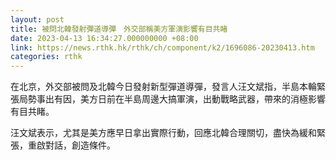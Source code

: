 ```yaml
---
layout: post
title: 被問北韓發射彈道導彈　外交部稱美方軍演影響有目共睹
date: 2023-04-13 16:34:27.000000000 +08:00
link: https://news.rthk.hk/rthk/ch/component/k2/1696086-20230413.htm
categories: rthk
---
```


在北京，外交部被問及北韓今日發射新型彈道導彈，發言人汪文斌指，半島本輪緊張局勢事出有因，美方日前在半島周邊大搞軍演，出動戰略武器，帶來的消極影響有目共睹。

汪文斌表示，尤其是美方應早日拿出實際行動，回應北韓合理關切，盡快為緩和緊張，重啟對話，創造條件。
